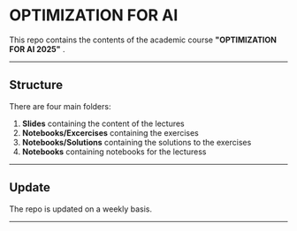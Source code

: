 # OPTIMIZATION FOR AI

This repo contains the contents of the academic course **"OPTIMIZATION FOR AI 2025"** .

---

## Structure

There are four main folders:

1. **Slides** containing the content of the lectures
2. **Notebooks/Excercises** containing the exercises
3. **Notebooks/Solutions** containing the solutions to the exercises
4. **Notebooks** containing notebooks for the lecturess

---

## Update

The repo is updated on a weekly basis.

---
